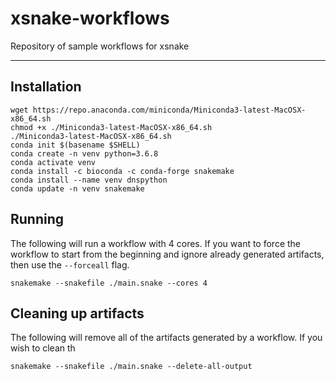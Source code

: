 # xsnake-workflows
Repository of sample workflows for xsnake

---

## Installation 
```
wget https://repo.anaconda.com/miniconda/Miniconda3-latest-MacOSX-x86_64.sh
chmod +x ./Miniconda3-latest-MacOSX-x86_64.sh
./Miniconda3-latest-MacOSX-x86_64.sh
conda init $(basename $SHELL)
conda create -n venv python=3.6.8
conda activate venv
conda install -c bioconda -c conda-forge snakemake
conda install --name venv dnspython
conda update -n venv snakemake
```

## Running
The following will run a workflow with 4 cores. If you want to force the workflow to start from the
beginning and ignore already generated artifacts, then use the `--forceall` flag.

```
snakemake --snakefile ./main.snake --cores 4
```

## Cleaning up artifacts
The following will remove all of the artifacts generated by a workflow. If you wish to clean th

```
snakemake --snakefile ./main.snake --delete-all-output
```
